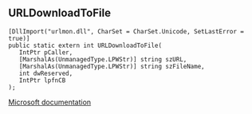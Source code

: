 ## URLDownloadToFile

```
[DllImport("urlmon.dll", CharSet = CharSet.Unicode, SetLastError = true)]
public static extern int URLDownloadToFile(
   IntPtr pCaller,
   [MarshalAs(UnmanagedType.LPWStr)] string szURL,
   [MarshalAs(UnmanagedType.LPWStr)] string szFileName,
   int dwReserved,
   IntPtr lpfnCB
);
```

[Microsoft documentation](https://docs.microsoft.com/en-us/windows/win32/api/urlmon/nf-urlmon-urldownloadtofilew)
